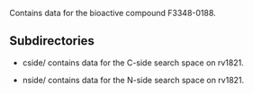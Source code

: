 Contains data for the bioactive compound F3348-0188.

## Subdirectories

- cside/ contains data for the C-side search space on rv1821.

- nside/ contains data for the N-side search space on rv1821.

